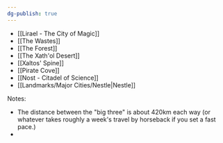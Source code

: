 ```yaml
---
dg-publish: true
---
```


- [[Lirael - The City of Magic]]
- [[The Wastes]]
- [[The Forest]]
- [[The Xath'ol Desert]]
- [[Xaltos' Spine]]
- [[Pirate Cove]]
- [[Nost - Citadel of Science]]
- [[Landmarks/Major Cities/Nestle|Nestle]]


Notes:
- The distance between the "big three" is about 420km each way (or whatever takes roughly a week's travel by horseback if you set a fast pace.)
- 